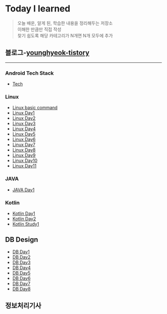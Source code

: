 
# Today I learned
>오늘 배운, 알게 된, 학습한 내용을 정리해두는 저장소  
>이해한 만큼만 직접 작성  
>찾기 쉽도록 해당 카테고리가 N개면 N개 모두에 추가   
   
## 블로그-[younghyeok-tistory](https://younghyeok.tistory.com/?page=1)
----------------------------------------------------------------------------------------------------------------------
### Android Tech Stack
*  [Tech](https://github.com/younghyeok-k/TIL/blob/main/Android_Tech_Stack/tech.md)


### Linux
* [Linux basic command](https://github.com/younghyeok-k/TIL/blob/main/Linux/Linux-basic-command.md)
* [Linux Day1](https://github.com/younghyeok-k/TIL/blob/main/Linux/week1.md)
* [Linux Day2](https://github.com/younghyeok-k/TIL/blob/main/Linux/week1-2.md)
* [Linux Day3](https://github.com/younghyeok-k/TIL/blob/main/Linux/week2.md)
* [Linux Day4](https://github.com/younghyeok-k/TIL/blob/main/Linux/week2-2.md)
* [Linux Day5](https://github.com/younghyeok-k/TIL/blob/main/Linux/week3.md)
* [Linux Day6](https://github.com/younghyeok-k/TIL/blob/main/Linux/week4.md)
* [Linux Day7](https://github.com/younghyeok-k/TIL/blob/main/Linux/week4-2.md)
* [Linux Day8](https://github.com/younghyeok-k/TIL/blob/main/Linux/week5.md)
* [Linux Day9](https://github.com/younghyeok-k/TIL/blob/main/Linux/week5-2.md)
* [Linux Day10](https://github.com/younghyeok-k/TIL/blob/main/Linux/week6.md)
* [Linux Day11](https://github.com/younghyeok-k/TIL/blob/main/Linux/week6-2.md)



### JAVA
* [JAVA Day1](https://github.com/younghyeok-k/TIL/blob/main/JAVA/test1.md)

### Kotlin
* [Kotlin Day1](https://github.com/younghyeok-k/TIL/blob/main/Kotlin/Kotlinday1.md)
* [Kotlin Day2](https://github.com/younghyeok-k/TIL/blob/main/Kotlin/Kotlinday2.md)
* [Kotlin Study1](https://github.com/younghyeok-k/TIL/blob/main/Kotlin/Kotilnstudy1.md)

## DB Design
* [DB Day1](https://github.com/younghyeok-k/TIL/blob/main/DBDesign/DB1.md)
* [DB Day2](https://github.com/younghyeok-k/TIL/blob/main/DBDesign/DB2.md)
* [DB Day3](https://github.com/younghyeok-k/TIL/blob/main/DBDesign/DB3.md)
* [DB Day4](https://github.com/younghyeok-k/TIL/blob/main/DBDesign/DB4.md)
* [DB Day5](https://github.com/younghyeok-k/TIL/blob/main/DBDesign/DB5.md)
* [DB Day6](https://github.com/younghyeok-k/TIL/blob/main/DBDesign/DB6.md)
* [DB Day7](https://github.com/younghyeok-k/TIL/blob/main/DBDesign/DB7.md)
* [DB Day8](https://github.com/younghyeok-k/TIL/blob/main/DBDesign/DB8.md)

## 정보처리기사

